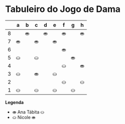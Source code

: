 # Tabuleiro do Jogo de Dama

|   | a | b | c | d | e | f | g | h |
|---|---|---|---|---|---|---|---|---|
| 8 |   | ⛂ |   | ⛂ |   | ⛂ |   | ⛂ |
| 7 | ⛂ |   | ⛂ |   | ⛂ |   |  |   |
| 6 |   |  |   |  |   | ⛂ |   |  |
| 5 | ⛀ |   | ⛀|   |   |   | ⛂ |   |
| 4 |   |  |   |   |   | ⛀ |   |  ⛂ |
| 3 | ⛀|   |  ⛂ |   | ⛀ |   |   |   |
| 2 |   |  |   |   |   | ⛀ |   | ⛀ |
| 1 | ⛀ |   | ⛀ |   | ⛀ |   | ⛀ |   |

**Legenda**

- ⛂  Ana Tábita ⛀
- ⛀  Nicole ⛂